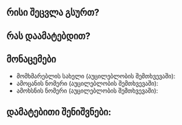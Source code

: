## რისი შეცვლა გსურთ?


## რას დაამატებდით?


## მონაცემები

  - მომხმარებლის სახელი (აუცილებლობის შემთხვევაში):
  - ამოცანის ნომერი (აუცილებლობის შემთხვევაში):
  - ამოხსნის ნომერი (აუცილებლობის შემთხვევაში):
  
## დამატებითი შენიშვნები:
